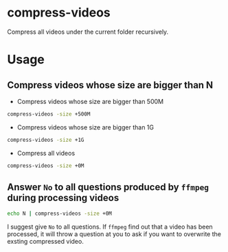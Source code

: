 # compress-videos
Compress all videos under the current folder recursively.

# Usage

## Compress videos whose size are bigger than N
- Compress videos whose size are bigger than 500M
```Bash
compress-videos -size +500M
```
- Compress videos whose size are bigger than 1G
```Bash
compress-videos -size +1G
```
- Compress all videos
```Bash
compress-videos -size +0M
```

## Answer `No` to all questions produced by `ffmpeg` during processing videos
```Bash
echo N | compress-videos -size +0M
```

I suggest give `No` to all questions. If `ffmpeg` find out that a video has been processed, it will throw a question at you to ask if you want to overwrite the exsting compressed video.

